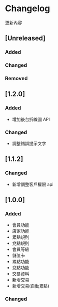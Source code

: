 # Changelog

更新內容

## [Unreleased]

### Added

### Changed

### Removed

## [1.2.0]

### Added

-   增加後台折線圖 API

### Changed

-   調整錯誤提示文字

## [1.1.2]

### Changed

-   新增調整客戶權限 api

## [1.0.0]

### Added

-   會員功能
-   店家功能
-   累點規則
-   兌點規則
-   會員等級
-   儲值卡
-   累點功能
-   兌點功能
-   交易資料
-   新增交易
-   新增交易(自動累點)

### Changed
